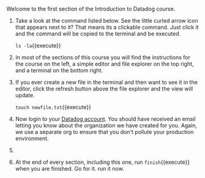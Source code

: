 Welcome to the first section of the Introduction to Datadog course.

1.  Take a look at the command listed below. See the little curled arrow icon that appears next to it? That means its a clickable command. Just click it and the command will be copied to the terminal and be executed.

    `ls -la`{{execute}}

2.  In most of the sections of this course you will find the instructions for the course on the left, a simple editor and file explorer on the top right, and a terminal on the bottom right.
3.  If you ever create a new file in the terminal and then want to see it in the editor, click the refresh button above the file explorer and the view will update.

    `touch newfile.txt`{{execute}}

4.  Now login to your <a href="https://app.datadoghq.com" target="_datadog">Datadog account</a>. You should have received an email letting you know about the organization we have created for you. Again, we use a separate org to ensure that you don't pollute your production environment.
5.  
6.  At the end of every section, including this one, run `finish`{{execute}} when you are finished. Go for it. run it now.
